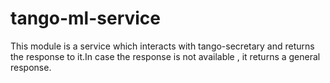 # tango-ml-service

This module is a service which interacts with tango-secretary and returns the response to it.In case the response is not available , it returns a general response.
